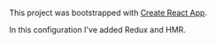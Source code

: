 This project was bootstrapped with [Create React App](https://github.com/facebookincubator/create-react-app).

In this configuration I've added Redux and HMR.